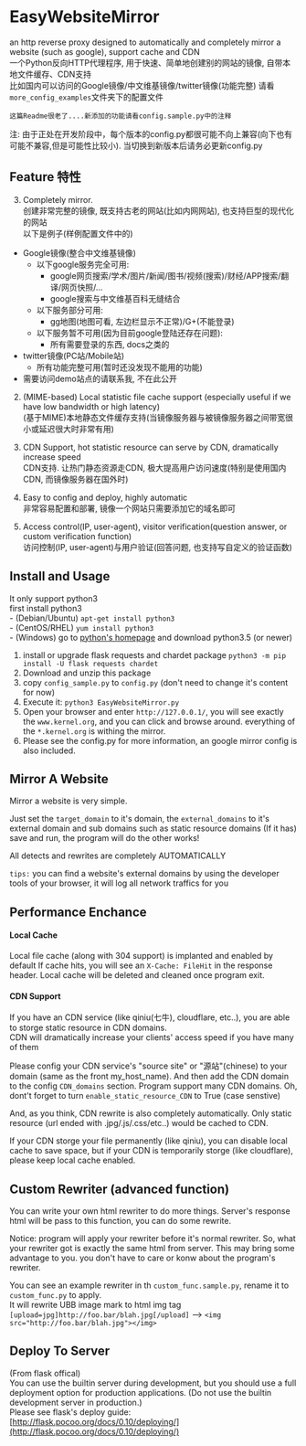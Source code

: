 # EasyWebsiteMirror
an http reverse proxy designed to automatically and completely mirror a website (such as google), support cache and CDN  
一个Python反向HTTP代理程序, 用于快速、简单地创建别的网站的镜像, 自带本地文件缓存、CDN支持  
比如国内可以访问的Google镜像/中文维基镜像/twitter镜像(功能完整) 请看`more_config_examples`文件夹下的配置文件  
  
  
`这篇Readme很老了....新添加的功能请看config.sample.py中的注释`  
  
注: 由于正处在开发阶段中，每个版本的config.py都很可能不向上兼容(向下也有可能不兼容,但是可能性比较小). 当切换到新版本后请务必更新config.py 

## Feature 特性
3. Completely mirror.  
  创建非常完整的镜像, 既支持古老的网站(比如内网网站), 也支持巨型的现代化的网站   
  以下是例子(样例配置文件中的)  
  - Google镜像(整合中文维基镜像)
    - 以下google服务完全可用:
      - google网页搜索/学术/图片/新闻/图书/视频(搜索)/财经/APP搜索/翻译/网页快照/...
      - google搜索与中文维基百科无缝结合
    - 以下服务部分可用:
      - gg地图(地图可看, 左边栏显示不正常)/G+(不能登录)
    - 以下服务暂不可用(因为目前google登陆还存在问题):
      - 所有需要登录的东西, docs之类的
  - twitter镜像(PC站/Mobile站)
    - 所有功能完整可用(暂时还没发现不能用的功能)
  - 需要访问demo站点的请联系我, 不在此公开
  
2. (MIME-based) Local statistic file cache support (especially useful if we have low bandwidth or high latency)  
  (基于MIME)本地静态文件缓存支持(当镜像服务器与被镜像服务器之间带宽很小或延迟很大时非常有用)
  
3. CDN Support, hot statistic resource can serve by CDN, dramatically increase speed  
  CDN支持. 让热门静态资源走CDN, 极大提高用户访问速度(特别是使用国内CDN, 而镜像服务器在国外时)
  
4. Easy to config and deploy, highly automatic  
  非常容易配置和部署, 镜像一个网站只需要添加它的域名即可
  
5. Access control(IP, user-agent), visitor verification(question answer, or custom verification function)  
  访问控制(IP, user-agent)与用户验证(回答问题, 也支持写自定义的验证函数)

## Install and Usage
It only support python3  
first install python3  
    - (Debian/Ubuntu) `apt-get install python3`  
    - (CentOS/RHEL) `yum install python3`  
    - (Windows) go to [python's homepage](https://www.python.org/downloads/) and download python3.5 (or newer)  
  
1. install or upgrade flask requests and chardet package `python3 -m pip install -U flask requests chardet`  
2. Download and unzip this package  
3. copy `config_sample.py` to `config.py` (don't need to change it's content for now)  
4. Execute it: `python3 EasyWebsiteMirror.py`  
5. Open your browser and enter `http://127.0.0.1/`, you will see exactly the `www.kernel.org`, and you can click and browse around. everything of
 the `*.kernel.org` is withing the mirror.
6. Please see the config.py for more information, an google mirror config is also included.  
  
## Mirror A Website
Mirror a website is very simple.  

Just set the `target_domain` to it's domain, the `external_domains` to it's external domain and sub domains 
such as static resource domains (If it has)  
save and run, the program will do the other works!   

All detects and rewrites are completely AUTOMATICALLY  

`tips:` you can find a website's external domains by using the developer tools of your browser, it will log all network traffics for you  

## Performance Enchance
#### Local Cache
  Local file cache (along with 304 support) is implanted and enabled by default
  If cache hits, you will see an `X-Cache: FileHit` in the response header.
  Local cache will be deleted and cleaned once program exit.
  
#### CDN Support
If you have an CDN service (like qiniu(七牛), cloudflare, etc..), you are able to storge static resource in CDN domains.  
CDN will dramatically increase your clients' access speed if you have many of them  

Please config your CDN service's "source site" or "源站"(chinese) to your domain (same as the front my_host_name). And then add the CDN domain to the config `CDN_domains` section. Program support many CDN domains.
Oh, dont't forget to turn `enable_static_resource_CDN` to True (case senstive)

And, as you think, CDN rewrite is also completely automatically.
Only static resource (url ended with .jpg/.js/.css/etc..) would be cached to CDN.

If your CDN storge your file permanently (like qiniu), you can disable local cache to save space, but if your CDN is temporarily storge (like cloudflare), please keep local cache enabled.
  
## Custom Rewriter (advanced function)
You can write your own html rewriter to do more things. Server's response html will be pass to this function, you can do some rewrite.  

Notice: program will apply your rewriter before it's normal rewriter. So, what your rewriter got is exactly the same html from server. This may bring some advantage to you. you don't have to care or konw about the program's rewriter.  

You can see an example rewriter in th `custom_func.sample.py`, rename it to `custom_func.py` to apply.  
It will rewrite UBB image mark to html img tag  
`[upload=jpg]http://foo.bar/blah.jpg[/upload]` --> `<img src="http://foo.bar/blah.jpg"></img>` 

## Deploy To Server
(From flask offical)  
    You can use the builtin server during development, but you should use a full deployment option for production applications. (Do not use the builtin development server in production.)  
Please see flask's deploy guide: [http://flask.pocoo.org/docs/0.10/deploying/](http://flask.pocoo.org/docs/0.10/deploying/)  

